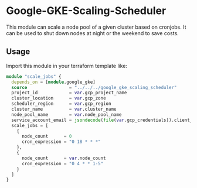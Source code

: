 # Google-GKE-Scaling-Scheduler

This module can scale a node pool of a given cluster based on cronjobs. 
It can be used to shut down nodes at night or the weekend to save costs.

## Usage

Import this module in your terraform template like:

```terraform
module "scale_jobs" {
  depends_on = [module.google_gke]
  source                = "../../../google_gke_scaling_scheduler"
  project_id            = var.gcp_project_name
  cluster_location      = var.gcp_zone
  scheduler_region      = var.gcp_region
  cluster_name          = var.cluster_name
  node_pool_name        = var.node_pool_name
  service_account_email = jsondecode(file(var.gcp_credentials)).client_email
  scale_jobs = [
    {
      node_count      = 0
      cron_expression = "0 18 * * *"
    },
    {
      node_count      = var.node_count
      cron_expression = "0 4 * * 1-5"
    }
  ]
}
```